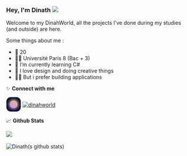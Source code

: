 ### Hey, I'm Dinath <a href="https://www.gautamkrishnar.com/"><img src="https://media.giphy.com/media/hvRJCLFzcasrR4ia7z/giphy.gif" width="25px"></a>

Welcome to my DinahWorld, all the projects I've done during my studies (and outside) are here.

Some things about me :

-   🎂 20
-   👨‍🎓 Université Paris 8 (Bac + 3)
-   🌱 I’m currently learning C#
-   🎨 I love design and doing creative things
-   👨‍💻 But i prefer building applications

✨ **Connect with me**

<p align="left">
<a href="https://dinahworld.xyz/" target="blank"><img align="center" src="./logo/dinahworld.png" alt="dinahworld" width="40" /></a>
<a href="https://www.linkedin.com/in/dinath-sh/" target="blank"><img align="center" src="https://img.icons8.com/color/48/000000/linkedin.png" alt="dinahworld" width="40" /></a>
</p>

📈 **Github Stats**

<img height="180em" src="https://github-readme-stats.vercel.app/api/top-langs/?username=dinahworld&layout=compact&langs_count=8"/>

![Dinath(s github stats)](https://github-readme-stats.vercel.app/api?username=dinahworld&show_icons=true&hide_border=true)
